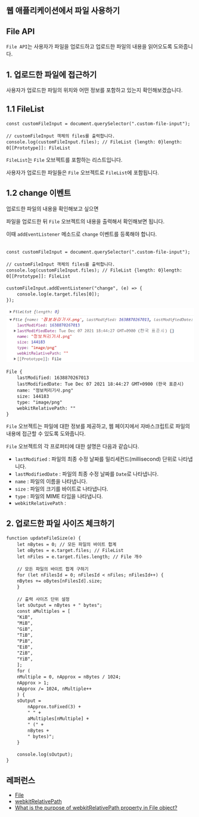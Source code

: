 ## 웹 애플리케이션에서 파일 사용하기

## File API

`File API`는 사용자가 파일을 업로드하고 업로드한 파일의 내용을 읽어오도록 도와줍니다.

## 1. 업로드한 파일에 접근하기

사용자가 업로드한 파일의 위치와 어떤 정보를 포함하고 있는지 확인해보겠습니다.

## 1.1 FileList

```
const customFileInput = document.querySelector(".custom-file-input");

// customFileInput 객체의 files를 출력합니다.
console.log(customFileInput.files); // FileList {length: 0}length: 0[[Prototype]]: FileList
```

`FileList`는 `File` 오브젝트를 포함하는 리스트입니다.

사용자가 업로드한 파일들은 `File` 오브젝트로 `FileList`에 포함됩니다.

## 1.2 change 이벤트

업로드한 파일의 내용을 확인해보고 싶으면

파일을 업로드한 뒤 `File` 오브젝트의 내용을 출력해서 확인해보면 됩니다.

이때 `addEventListener` 메소드로 `change` 이벤트를 등록해야 합니다.

```

const customFileInput = document.querySelector(".custom-file-input");

// customFileInput 객체의 files를 출력합니다.
console.log(customFileInput.files); // FileList {length: 0}length: 0[[Prototype]]: FileList

customFileInput.addEventListener("change", (e) => {
    console.log(e.target.files[0]);
});
```

![File Object](<imgs/using_files_from_web_application(1).png>)

```
File {
    lastModified: 1638870267013
    lastModifiedDate: Tue Dec 07 2021 18:44:27 GMT+0900 (한국 표준시)
    name: "정보처리기사.png"
    size: 144183
    type: "image/png"
    webkitRelativePath: ""
}
```

`File` 오브젝트는 파일에 대한 정보를 제공하고, 웹 페이지에서 자바스크립트로 파일의 내용에 접근할 수 있도록 도와줍니다.

`File` 오브젝트의 각 프로퍼티에 대한 설명은 다음과 같습니다.

- `lastModified` : 파일의 최종 수정 날짜를 밀리세컨드(millisecond) 단위로 나타냅니다.
- `lastModifiedDate` : 파일의 최종 수정 날짜를 `Date`로 나타냅니다.
- `name` : 파일의 이름을 나타냅니다.
- `size` : 파일의 크기를 바이트로 나타냅니다.
- `type` : 파일의 MIME 타입을 나타냅니다.
- `webkitRelativePath` :

## 2. 업로드한 파일 사이즈 체크하기

```
function updateFileSize(e) {
    let nBytes = 0; // 모든 파일의 바이트 합계
    let oBytes = e.target.files; // FileList
    let nFiles = e.target.files.length; // File 개수

    // 모든 파일의 바이트 합계 구하기
    for (let nFilesId = 0; nFilesId < nFiles; nFilesId++) {
    nBytes += oBytes[nFilesId].size;
    }

    // 출력 사이즈 단위 설정
    let sOutput = nBytes + " bytes";
    const aMultiples = [
    "KiB",
    "MiB",
    "GiB",
    "TiB",
    "PiB",
    "EiB",
    "ZiB",
    "YiB",
    ];
    for (
    nMultiple = 0, nApprox = nBytes / 1024;
    nApprox > 1;
    nApprox /= 1024, nMultiple++
    ) {
    sOutput =
        nApprox.toFixed(3) +
        " " +
        aMultiples[nMultiple] +
        " (" +
        nBytes +
        " bytes)";
    }

    console.log(sOutput);
}
```

## 레퍼런스

- [File](https://developer.mozilla.org/ko/docs/Web/API/File)
- [webkitRelativePath]()
- [What is the purpose of webkitRelativePath property in File object?](https://stackoverflow.com/questions/8374135/what-is-the-purpose-of-webkitrelativepath-property-in-file-object)
